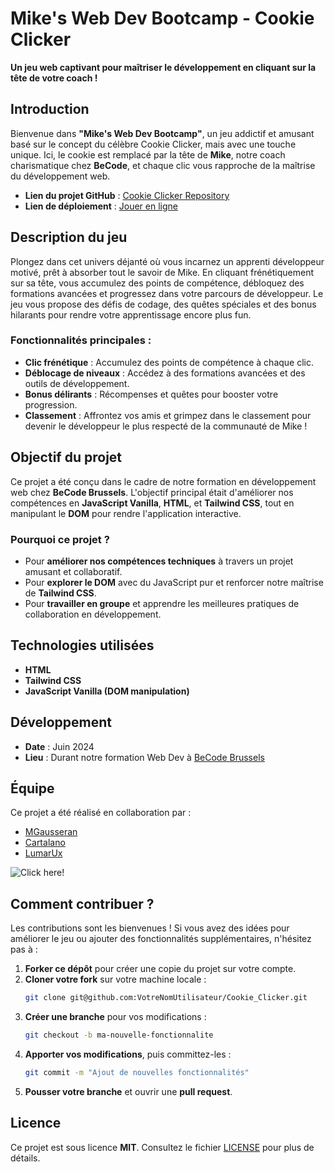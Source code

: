 # Mike's Web Dev Bootcamp - Cookie Clicker

**Un jeu web captivant pour maîtriser le développement en cliquant sur la tête de votre coach !**

## Introduction

Bienvenue dans **"Mike's Web Dev Bootcamp"**, un jeu addictif et amusant basé sur le concept du célèbre Cookie Clicker, mais avec une touche unique. Ici, le cookie est remplacé par la tête de **Mike**, notre coach charismatique chez **BeCode**, et chaque clic vous rapproche de la maîtrise du développement web.

- **Lien du projet GitHub** : [Cookie Clicker Repository](git@github.com:MGausseran/Cookie_Clicker.git)
- **Lien de déploiement** : [Jouer en ligne](https://mgausseran.github.io/Cookie_Clicker/)

## Description du jeu

Plongez dans cet univers déjanté où vous incarnez un apprenti développeur motivé, prêt à absorber tout le savoir de Mike. En cliquant frénétiquement sur sa tête, vous accumulez des points de compétence, débloquez des formations avancées et progressez dans votre parcours de développeur. Le jeu vous propose des défis de codage, des quêtes spéciales et des bonus hilarants pour rendre votre apprentissage encore plus fun.

### Fonctionnalités principales :

- **Clic frénétique** : Accumulez des points de compétence à chaque clic.
- **Déblocage de niveaux** : Accédez à des formations avancées et des outils de développement.
- **Bonus délirants** : Récompenses et quêtes pour booster votre progression.
- **Classement** : Affrontez vos amis et grimpez dans le classement pour devenir le développeur le plus respecté de la communauté de Mike !

## Objectif du projet

Ce projet a été conçu dans le cadre de notre formation en développement web chez **BeCode Brussels**. L'objectif principal était d'améliorer nos compétences en **JavaScript Vanilla**, **HTML**, et **Tailwind CSS**, tout en manipulant le **DOM** pour rendre l'application interactive.

### Pourquoi ce projet ?

- Pour **améliorer nos compétences techniques** à travers un projet amusant et collaboratif.
- Pour **explorer le DOM** avec du JavaScript pur et renforcer notre maîtrise de **Tailwind CSS**.
- Pour **travailler en groupe** et apprendre les meilleures pratiques de collaboration en développement.

## Technologies utilisées

- **HTML**
- **Tailwind CSS**
- **JavaScript Vanilla (DOM manipulation)**

## Développement

- **Date** : Juin 2024
- **Lieu** : Durant notre formation Web Dev à [BeCode Brussels](https://becode.org/)

## Équipe

Ce projet a été réalisé en collaboration par :

- [MGausseran](https://github.com/MGausseran)
- [Cartalano](https://github.com/cartalano)
- [LumarUx](https://github.com/Lumar-ux)

![Click here!](https://a0.anyrgb.com/pngimg/1632/50/mouse-pointer-point-and-click-bitmap-cursor-pointer-computer-mouse-tap-icon-design-arrow-trademark.png)

## Comment contribuer ?

Les contributions sont les bienvenues ! Si vous avez des idées pour améliorer le jeu ou ajouter des fonctionnalités supplémentaires, n'hésitez pas à :

1. **Forker ce dépôt** pour créer une copie du projet sur votre compte.
2. **Cloner votre fork** sur votre machine locale :
   ```bash
   git clone git@github.com:VotreNomUtilisateur/Cookie_Clicker.git
   ```
3. **Créer une branche** pour vos modifications :
   ```bash
   git checkout -b ma-nouvelle-fonctionnalite
   ```
4. **Apporter vos modifications**, puis committez-les :
   ```bash
   git commit -m "Ajout de nouvelles fonctionnalités"
   ```
5. **Pousser votre branche** et ouvrir une **pull request**.

## Licence

Ce projet est sous licence **MIT**. Consultez le fichier [LICENSE](https://opensource.org/licenses/MIT) pour plus de détails.
